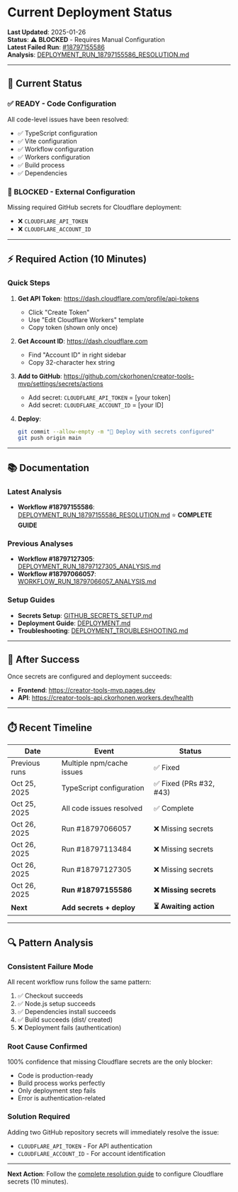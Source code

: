 # Current Deployment Status

**Last Updated**: 2025-01-26  
**Status**: ⚠️ **BLOCKED** - Requires Manual Configuration  
**Latest Failed Run**: [#18797155586](https://github.com/ckorhonen/creator-tools-mvp/actions/runs/18797155586)  
**Analysis**: [DEPLOYMENT_RUN_18797155586_RESOLUTION.md](./DEPLOYMENT_RUN_18797155586_RESOLUTION.md)

---

## 🎯 Current Status

### ✅ READY - Code Configuration
All code-level issues have been resolved:
- ✅ TypeScript configuration
- ✅ Vite configuration
- ✅ Workflow configuration
- ✅ Workers configuration
- ✅ Build process
- ✅ Dependencies

### 🔴 BLOCKED - External Configuration
Missing required GitHub secrets for Cloudflare deployment:
- ❌ `CLOUDFLARE_API_TOKEN`
- ❌ `CLOUDFLARE_ACCOUNT_ID`

---

## ⚡ Required Action (10 Minutes)

### Quick Steps

1. **Get API Token**: https://dash.cloudflare.com/profile/api-tokens
   - Click "Create Token"
   - Use "Edit Cloudflare Workers" template
   - Copy token (shown only once)

2. **Get Account ID**: https://dash.cloudflare.com
   - Find "Account ID" in right sidebar
   - Copy 32-character hex string

3. **Add to GitHub**: https://github.com/ckorhonen/creator-tools-mvp/settings/secrets/actions
   - Add secret: `CLOUDFLARE_API_TOKEN` = [your token]
   - Add secret: `CLOUDFLARE_ACCOUNT_ID` = [your ID]

4. **Deploy**:
   ```bash
   git commit --allow-empty -m "🚀 Deploy with secrets configured"
   git push origin main
   ```

---

## 📚 Documentation

### Latest Analysis
- **Workflow #18797155586**: [DEPLOYMENT_RUN_18797155586_RESOLUTION.md](./DEPLOYMENT_RUN_18797155586_RESOLUTION.md) ⭐ **COMPLETE GUIDE**

### Previous Analyses
- **Workflow #18797127305**: [DEPLOYMENT_RUN_18797127305_ANALYSIS.md](./DEPLOYMENT_RUN_18797127305_ANALYSIS.md)
- **Workflow #18797066057**: [WORKFLOW_RUN_18797066057_ANALYSIS.md](./WORKFLOW_RUN_18797066057_ANALYSIS.md)

### Setup Guides
- **Secrets Setup**: [GITHUB_SECRETS_SETUP.md](./GITHUB_SECRETS_SETUP.md)
- **Deployment Guide**: [DEPLOYMENT.md](./DEPLOYMENT.md)
- **Troubleshooting**: [DEPLOYMENT_TROUBLESHOOTING.md](./DEPLOYMENT_TROUBLESHOOTING.md)

---

## 🎉 After Success

Once secrets are configured and deployment succeeds:

- **Frontend**: https://creator-tools-mvp.pages.dev
- **API**: https://creator-tools-api.ckorhonen.workers.dev/health

---

## ⏱️ Recent Timeline

| Date | Event | Status |
|------|-------|--------|
| Previous runs | Multiple npm/cache issues | ✅ Fixed |
| Oct 25, 2025 | TypeScript configuration | ✅ Fixed (PRs #32, #43) |
| Oct 25, 2025 | All code issues resolved | ✅ Complete |
| Oct 26, 2025 | Run #18797066057 | ❌ Missing secrets |
| Oct 26, 2025 | Run #18797113484 | ❌ Missing secrets |
| Oct 26, 2025 | Run #18797127305 | ❌ Missing secrets |
| Oct 26, 2025 | **Run #18797155586** | **❌ Missing secrets** |
| **Next** | **Add secrets + deploy** | **⏳ Awaiting action** |

---

## 🔍 Pattern Analysis

### Consistent Failure Mode
All recent workflow runs follow the same pattern:
1. ✅ Checkout succeeds
2. ✅ Node.js setup succeeds
3. ✅ Dependencies install succeeds
4. ✅ Build succeeds (dist/ created)
5. ❌ Deployment fails (authentication)

### Root Cause Confirmed
100% confidence that missing Cloudflare secrets are the only blocker:
- Code is production-ready
- Build process works perfectly
- Only deployment step fails
- Error is authentication-related

### Solution Required
Adding two GitHub repository secrets will immediately resolve the issue:
- `CLOUDFLARE_API_TOKEN` - For API authentication
- `CLOUDFLARE_ACCOUNT_ID` - For account identification

---

**Next Action**: Follow the [complete resolution guide](./DEPLOYMENT_RUN_18797155586_RESOLUTION.md) to configure Cloudflare secrets (10 minutes).
